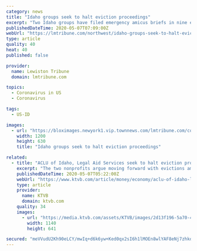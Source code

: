 ```yaml
---
category: news
title: "Idaho groups seek to halt eviction proceedings"
excerpt: "Two Idaho groups have filed emergency amicus briefs in nine eviction hearings scheduled for Tuesday, seeking to halt the evictions under provisions in the coronavirus relief bill."
publishedDateTime: 2020-05-07T07:09:00Z
webUrl: "https://lmtribune.com/northwest/idaho-groups-seek-to-halt-eviction-proceedings/article_3be946a3-5dd0-5c97-8d63-741e49b71e88.html"
type: article
quality: 40
heat: 40
published: false

provider:
  name: Lewiston Tribune
  domain: lmtribune.com

topics:
  - Coronavirus in US
  - Coronavirus

tags:
  - US-ID

images:
  - url: "https://bloximages.newyork1.vip.townnews.com/lmtribune.com/content/tncms/custom/image/8f9fc10a-f686-11e5-881b-57c563266ac9.jpg"
    width: 1200
    height: 630
    title: "Idaho groups seek to halt eviction proceedings"

related:
  - title: "ACLU of Idaho, Legal Aid Services seek to halt eviction proceedings during pandemic"
    excerpt: "The two nonprofits argue moving forward with evictions amid the COVID-19 pandemic “poses profound and dangerous constitutional problems.”"
    publishedDateTime: 2020-05-07T05:22:00Z
    webUrl: "https://www.ktvb.com/article/money/economy/aclu-of-idaho-legal-aid-services-seek-to-halt-eviction-proceedings-during-pandemic/277-6d859de4-ee51-4b93-b6df-662e5db17aeb"
    type: article
    provider:
      name: KTVB
      domain: ktvb.com
    quality: 34
    images:
      - url: "https://media.ktvb.com/assets/KTVB/images/2d13f196-5a70-4fa5-a635-9911e5511868/2d13f196-5a70-4fa5-a635-9911e5511868_1140x641.jpg"
        width: 1140
        height: 641

secured: "meVVudU2Kh90eLCY/mwIq+d6k6yw+Ked0qx2sI6h1lMOEn8wlYAF8eNj7zhkdY+LGw474goNQY0ZulHnpEs1Wi4li3hc467gSiCJcfzG9pneNbMHHrGMWFRLc4DzblTTkd6MgBOi4EDVjbuLRt99janzdqmjvMoYhr035t9vl2Uh5xNPakdWDEI8M7uIhFX2Ymk/MaiY/uZnFYpMMmyPHVBYGi7CPCCxkWTOsm0t6FNyG8PmJ+nkdMhUJ56rAb1T7thZ9uY3GCplr7AqkWhDUEDmjf/lX5jrXbMqHh6p1EnhXBBdN1sbIHZOZI44HRm1;pUlcARWV8tblr6i6wMZYJQ=="
---
```


